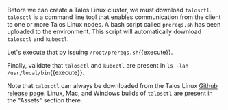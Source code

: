 Before we can create a Talos Linux cluster, we must download `talosctl`.
`talosctl` is a command line tool that enables communication from the client to one or more Talos Linux nodes.
A bash script called `prereqs.sh` has been uploaded to the environment.
This script will automatically download `talosctl` and `kubectl`.

Let's execute that by issuing `/root/prereqs.sh`{{execute}}.

Finally, validate that `talosctl` and `kubectl` are present in `ls -lah /usr/local/bin`{{execute}}.

Note that `talosctl` can always be downloaded from the Talos Linux [Github release page](https://github.com/talos-systems/talos/releases).
Linux, Mac, and Windows builds of `talosctl` are present in the "Assets" section there.
